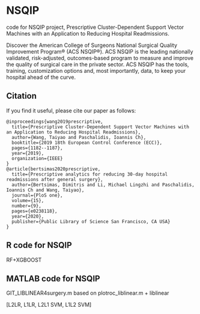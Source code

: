 # NSQIP
code for NSQIP project, Prescriptive Cluster-Dependent Support Vector Machines with an Application to Reducing Hospital Readmissions. 

Discover the American College of Surgeons National Surgical Quality Improvement Program® (ACS NSQIP®). ACS NSQIP is the leading nationally validated, risk-adjusted, outcomes-based program to measure and improve the quality of surgical care in the private sector. ACS NSQIP has the tools, training, customization options and, most importantly, data, to keep your hospital ahead of the curve.

## Citation
If you find it useful, please cite our paper as follows:
```
@inproceedings{wang2019prescriptive,
  title={Prescriptive Cluster-Dependent Support Vector Machines with an Application to Reducing Hospital Readmissions},
  author={Wang, Taiyao and Paschalidis, Ioannis Ch},
  booktitle={2019 18th European Control Conference (ECC)},
  pages={1182--1187},
  year={2019},
  organization={IEEE}
}
@article{bertsimas2020prescriptive,
  title={Prescriptive analytics for reducing 30-day hospital readmissions after general surgery},
  author={Bertsimas, Dimitris and Li, Michael Lingzhi and Paschalidis, Ioannis Ch and Wang, Taiyao},
  journal={PloS one},
  volume={15},
  number={9},
  pages={e0238118},
  year={2020},
  publisher={Public Library of Science San Francisco, CA USA}
}
```

## R code for NSQIP

RF+XGBOOST


##  MATLAB code for NSQIP 

GIT_LIBLINEAR4surgery.m based on plotroc_liblinear.m + liblinear

[L2LR, L1LR, L2L1 SVM, L1L2 SVM]
